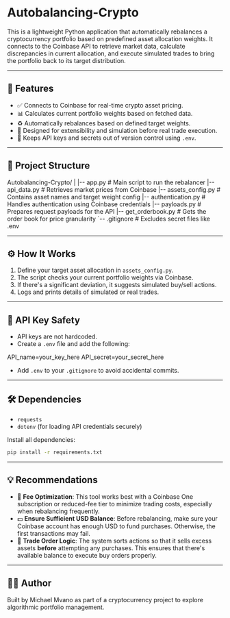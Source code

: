 # Autobalancing-Crypto

This is a lightweight Python application that automatically rebalances a cryptocurrency portfolio based on predefined asset allocation weights. It connects to the Coinbase API to retrieve market data, calculate discrepancies in current allocation, and execute simulated trades to bring the portfolio back to its target distribution.

---

## 🚀 Features

- ✅ Connects to Coinbase for real-time crypto asset pricing.
- 📊 Calculates current portfolio weights based on fetched data.
- ♻️ Automatically rebalances based on defined target weights.
- 🧪 Designed for extensibility and simulation before real trade execution.
- 🔐 Keeps API keys and secrets out of version control using `.env`.

---

## 📁 Project Structure

Autobalancing-Crypto/
|
|-- app.py              # Main script to run the rebalancer
|-- api_data.py         # Retrieves market prices from Coinbase
|-- assets_config.py    # Contains asset names and target weight config
|-- authentication.py   # Handles authentication using Coinbase credentials
|-- payloads.py         # Prepares request payloads for the API
|-- get_orderbook.py    # Gets the order book for price granularity
`-- .gitignore          # Excludes secret files like .env


---

## ⚙️ How It Works

1. Define your target asset allocation in `assets_config.py`.
2. The script checks your current portfolio weights via Coinbase.
3. If there's a significant deviation, it suggests simulated buy/sell actions.
4. Logs and prints details of simulated or real trades.

---

## 🔐 API Key Safety

- API keys are not hardcoded.
- Create a `.env` file and add the following:

API_name=your_key_here
API_secret=your_secret_here


- Add `.env` to your `.gitignore` to avoid accidental commits.

---

## 🛠️ Dependencies

- `requests`
- `dotenv` (for loading API credentials securely)

Install all dependencies:
```bash
pip install -r requirements.txt
```

---

## 💡 Recommendations

- 🔄 **Fee Optimization**: This tool works best with a Coinbase One subscription or reduced-fee tier to minimize trading costs, especially when rebalancing frequently.
- 💵 **Ensure Sufficient USD Balance**: Before rebalancing, make sure your Coinbase account has enough USD to fund purchases. Otherwise, the first transactions may fail.
- 🧠 **Trade Order Logic**: The system sorts actions so that it sells excess assets **before** attempting any purchases. This ensures that there's available balance to execute buy orders properly.


---

## 🧑‍💻 Author
Built by Michael Mvano as part of a cryptocurrency project to explore algorithmic portfolio management.
